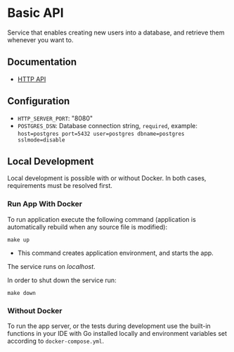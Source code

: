 # Basic API

Service that enables creating new users into a database, and retrieve them whenever you want to.

## Documentation

* [HTTP API](cmd/docs/api.yml)

## Configuration

* `HTTP_SERVER_PORT`: "8080"
* `POSTGRES_DSN`: Database connection string, `required`,
  example: `host=postgres port=5432 user=postgres dbname=postgres sslmode=disable`
  
## Local Development

Local development is possible with or without Docker. In both cases, requirements must be resolved first.

### Run App With Docker

To run application execute the following command (application is automatically rebuild when any source file is
modified):

```
make up
```
* This command creates application environment, and starts the app. 

The service runs on _localhost_.

In order to shut down the service run:

```
make down
```

### Without Docker

To run the app server, or the tests during development use the built-in functions in your IDE with Go installed locally
and environment variables set according to `docker-compose.yml`.
